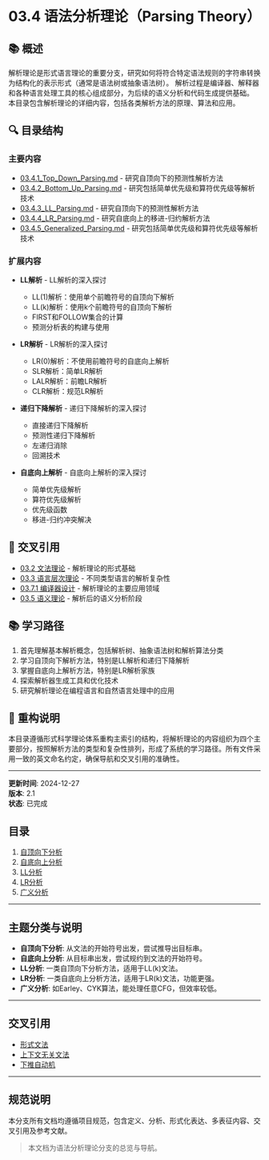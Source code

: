 # 03.4 语法分析理论（Parsing Theory）

## 📚 概述

解析理论是形式语言理论的重要分支，研究如何将符合特定语法规则的字符串转换为结构化的表示形式（通常是语法树或抽象语法树）。
解析过程是编译器、解释器和各种语言处理工具的核心组成部分，为后续的语义分析和代码生成提供基础。
本目录包含解析理论的详细内容，包括各类解析方法的原理、算法和应用。

## 🔍 目录结构

### 主要内容

- [03.4.1_Top_Down_Parsing.md](./03.4.1_Top_Down_Parsing.md) - 研究自顶向下的预测性解析方法
- [03.4.2_Bottom_Up_Parsing.md](./03.4.2_Bottom_Up_Parsing.md) - 研究包括简单优先级和算符优先级等解析技术
- [03.4.3_LL_Parsing.md](./03.4.3_LL_Parsing.md) - 研究自顶向下的预测性解析方法
- [03.4.4_LR_Parsing.md](./03.4.4_LR_Parsing.md) - 研究自底向上的移进-归约解析方法
- [03.4.5_Generalized_Parsing.md](./03.4.5_Generalized_Parsing.md) - 研究包括简单优先级和算符优先级等解析技术

### 扩展内容

- **LL解析** - LL解析的深入探讨
  - LL(1)解析：使用单个前瞻符号的自顶向下解析
  - LL(k)解析：使用k个前瞻符号的自顶向下解析
  - FIRST和FOLLOW集合的计算
  - 预测分析表的构建与使用
  
- **LR解析** - LR解析的深入探讨
  - LR(0)解析：不使用前瞻符号的自底向上解析
  - SLR解析：简单LR解析
  - LALR解析：前瞻LR解析
  - CLR解析：规范LR解析
  
- **递归下降解析** - 递归下降解析的深入探讨
  - 直接递归下降解析
  - 预测性递归下降解析
  - 左递归消除
  - 回溯技术
  
- **自底向上解析** - 自底向上解析的深入探讨
  - 简单优先级解析
  - 算符优先级解析
  - 优先级函数
  - 移进-归约冲突解决

## 🔗 交叉引用

- [03.2 文法理论](../03.2_Formal_Grammars/README.md) - 解析理论的形式基础
- [03.3 语言层次理论](../03.3_Language_Hierarchy/README.md) - 不同类型语言的解析复杂性
- [03.7.1 编译器设计](../03.7_Language_Applications/03.7.1_编译器设计.md) - 解析理论的主要应用领域
- [03.5 语义理论](../03.5_Semantics_Theory/README.md) - 解析后的语义分析阶段

## 📚 学习路径

1. 首先理解基本解析概念，包括解析树、抽象语法树和解析算法分类
2. 学习自顶向下解析方法，特别是LL解析和递归下降解析
3. 掌握自底向上解析方法，特别是LR解析家族
4. 探索解析器生成工具和优化技术
5. 研究解析理论在编程语言和自然语言处理中的应用

## 📝 重构说明

本目录遵循形式科学理论体系重构主索引的结构，将解析理论的内容组织为四个主要部分，按照解析方法的类型和复杂性排列，形成了系统的学习路径。所有文件采用一致的英文命名约定，确保导航和交叉引用的准确性。

---

**更新时间**: 2024-12-27  
**版本**: 2.1  
**状态**: 已完成

## 目录

1. [自顶向下分析](./03.4.1_Top_Down_Parsing.md)
2. [自底向上分析](./03.4.2_Bottom_Up_Parsing.md)
3. [LL分析](./03.4.3_LL_Parsing.md)
4. [LR分析](./03.4.4_LR_Parsing.md)
5. [广义分析](./03.4.5_Generalized_Parsing.md)

---

## 主题分类与说明

- **自顶向下分析**: 从文法的开始符号出发，尝试推导出目标串。
- **自底向上分析**: 从目标串出发，尝试规约到文法的开始符号。
- **LL分析**: 一类自顶向下分析方法，适用于LL(k)文法。
- **LR分析**: 一类自底向上分析方法，适用于LR(k)文法，功能更强。
- **广义分析**: 如Earley、CYK算法，能处理任意CFG，但效率较低。

---

## 交叉引用

- [形式文法](../03.2_Formal_Grammars/README.md)
- [上下文无关文法](../03.2_Formal_Grammars/03.2.2_Context_Free_Grammars.md)
- [下推自动机](../01_Automata_Theory/03.1.2_Pushdown_Automata.md)

---

## 规范说明

本分支所有文档均遵循项目规范，包含定义、分析、形式化表达、多表征内容、交叉引用及参考文献。

> 本文档为语法分析理论分支的总览与导航。

